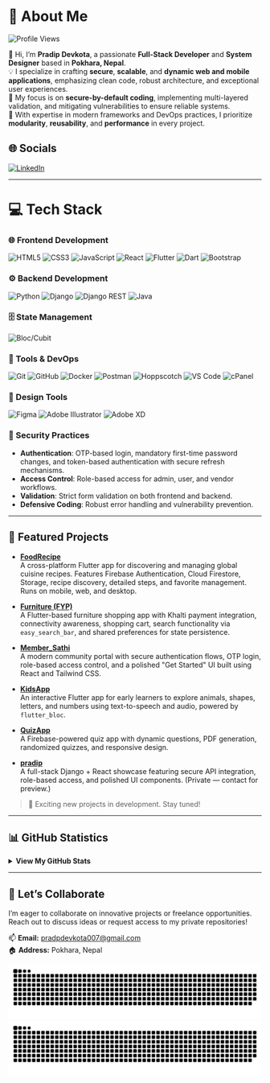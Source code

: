 # 💫 About Me

![Profile Views](https://komarev.com/ghpvc/?username=pradev007&label=👁️%20Profile%20Views&color=orange&style=plastic)

👋 Hi, I’m **Pradip Devkota**, a passionate **Full-Stack Developer** and **System Designer** based in **Pokhara, Nepal**.  
💡 I specialize in crafting **secure**, **scalable**, and **dynamic web and mobile applications**, emphasizing clean code, robust architecture, and exceptional user experiences.  
🔐 My focus is on **secure-by-default coding**, implementing multi-layered validation, and mitigating vulnerabilities to ensure reliable systems.  
🧩 With expertise in modern frameworks and DevOps practices, I prioritize **modularity**, **reusability**, and **performance** in every project.

## 🌐 Socials
[![LinkedIn](https://img.shields.io/badge/LinkedIn-%230077B5.svg?logo=linkedin&logoColor=white)](https://linkedin.com/in/pradip-devkota)

---

# 💻 Tech Stack

### 🌐 Frontend Development
![HTML5](https://img.shields.io/badge/HTML5-%23E34F26.svg?style=for-the-badge&logo=html5&logoColor=white)
![CSS3](https://img.shields.io/badge/CSS3-%231572B6.svg?style=for-the-badge&logo=css3&logoColor=white)
![JavaScript](https://img.shields.io/badge/JavaScript-%23323330.svg?style=for-the-badge&logo=javascript&logoColor=%23F7DF1E)
![React](https://img.shields.io/badge/React-%2320232a.svg?style=for-the-badge&logo=react&logoColor=%2361DAFB)
![Flutter](https://img.shields.io/badge/Flutter-%2302569B.svg?style=for-the-badge&logo=flutter&logoColor=white)
![Dart](https://img.shields.io/badge/Dart-%230175C2.svg?style=for-the-badge&logo=dart&logoColor=white)
![Bootstrap](https://img.shields.io/badge/Bootstrap-%23563D7C.svg?style=for-the-badge&logo=bootstrap&logoColor=white)

### ⚙️ Backend Development
![Python](https://img.shields.io/badge/Python-%2314354C.svg?style=for-the-badge&logo=python&logoColor=white)
![Django](https://img.shields.io/badge/Django-%23092E20.svg?style=for-the-badge&logo=django&logoColor=white)
![Django REST](https://img.shields.io/badge/Django%20REST-%23092E20.svg?style=for-the-badge&logo=django&logoColor=white)
![Java](https://img.shields.io/badge/Java-%23ED8B00.svg?style=for-the-badge&logo=java&logoColor=white)

### 🗄️ State Management
![Bloc/Cubit](https://img.shields.io/badge/Bloc%2FCubit-%23000000.svg?style=for-the-badge&logo=flutter&logoColor=white)

### 🧰 Tools & DevOps
![Git](https://img.shields.io/badge/Git-%23F05033.svg?style=for-the-badge&logo=git&logoColor=white)
![GitHub](https://img.shields.io/badge/GitHub-%23121011.svg?style=for-the-badge&logo=github&logoColor=white)
![Docker](https://img.shields.io/badge/Docker-%230db7ed.svg?style=for-the-badge&logo=docker&logoColor=white)
![Postman](https://img.shields.io/badge/Postman-%23FF6C37.svg?style=for-the-badge&logo=postman&logoColor=white)
![Hoppscotch](https://img.shields.io/badge/Hoppscotch-%231F6FEB.svg?style=for-the-badge&logo=hoppscotch&logoColor=white)
![VS Code](https://img.shields.io/badge/VS%20Code-%23007ACC.svg?style=for-the-badge&logo=visual-studio-code&logoColor=white)
![cPanel](https://img.shields.io/badge/cPanel-%23FF6C2C.svg?style=for-the-badge&logo=cpanel&logoColor=white)

### 🎨 Design Tools
![Figma](https://img.shields.io/badge/Figma-%23F24E1E.svg?style=for-the-badge&logo=figma&logoColor=white)
![Adobe Illustrator](https://img.shields.io/badge/Adobe%20Illustrator-%23FF9A00.svg?style=for-the-badge&logo=adobe-illustrator&logoColor=white)
![Adobe XD](https://img.shields.io/badge/Adobe%20XD-%23FF61F6.svg?style=for-the-badge&logo=adobe-xd&logoColor=white)

### 🔐 Security Practices
- **Authentication**: OTP-based login, mandatory first-time password changes, and token-based authentication with secure refresh mechanisms.
- **Access Control**: Role-based access for admin, user, and vendor workflows.
- **Validation**: Strict form validation on both frontend and backend.
- **Defensive Coding**: Robust error handling and vulnerability prevention.

---

## 🚀 Featured Projects

- **[FoodRecipe](https://github.com/pradev007/FoodRecipe)**  
  A cross-platform Flutter app for discovering and managing global cuisine recipes. Features Firebase Authentication, Cloud Firestore, Storage, recipe discovery, detailed steps, and favorite management. Runs on mobile, web, and desktop.

- **[Furniture (FYP)](https://github.com/pradev007/Furniture)**  
  A Flutter-based furniture shopping app with Khalti payment integration, connectivity awareness, shopping cart, search functionality via `easy_search_bar`, and shared preferences for state persistence.

- **[Member_Sathi](https://github.com/Membersathi/Member_Sathi/tree/pradip)**  
  A modern community portal with secure authentication flows, OTP login, role-based access control, and a polished "Get Started" UI built using React and Tailwind CSS.

- **[KidsApp](https://github.com/pradev007/kidsApp)**  
  An interactive Flutter app for early learners to explore animals, shapes, letters, and numbers using text-to-speech and audio, powered by `flutter_bloc`.

- **[QuizApp](https://github.com/pradev007/quizapp)**  
  A Firebase-powered quiz app with dynamic questions, PDF generation, randomized quizzes, and responsive design.

- **[pradip](https://github.com/pradev007/pradip)**  
  A full-stack Django + React showcase featuring secure API integration, role-based access, and polished UI components. (Private — contact for preview.)

> 🚧 Exciting new projects in development. Stay tuned!

---

## 📊 GitHub Statistics

<details>
<summary><b>View My GitHub Stats</b></summary>

<br/>

<!-- Total Commits + Stats -->
<p align="center">
  <img src="https://github-readme-stats.vercel.app/api?username=pradev007&show_icons=true&count_private=true&include_all_commits=true&theme=tokyonight" alt="Pradip's GitHub Stats" />
</p>

<!-- Contribution Streak -->
<p align="center">
  <img src="https://streak-stats.demolab.com?user=pradev007&theme=tokyonight&date_format=M%20j%5B%2C%20Y%5D" alt="Pradip's GitHub Streak" />
</p>

<!-- Top Languages -->
<p align="center">
  <img src="https://github-readme-stats.vercel.app/api/top-langs/?username=pradev007&layout=compact&theme=tokyonight" alt="Top Languages" />
</p>

<!-- Trophies -->
<p align="center">
  <img src="https://github-profile-trophy.vercel.app/?username=pradev007&theme=onedark&row=1&column=7" alt="GitHub Trophies" />
</p>

<!-- Repo Summary -->
<p align="center">
  <img src="https://github-profile-summary-cards.vercel.app/api/cards/repos-per-language?username=pradev007&theme=dracula" />
  <img src="https://github-profile-summary-cards.vercel.app/api/cards/most-commit-language?username=pradev007&theme=dracula" />
</p>

</details>

---

## 🤝 Let’s Collaborate

I’m eager to collaborate on innovative projects or freelance opportunities. Reach out to discuss ideas or request access to my private repositories!

📫 **Email:** pradpdevkota007@gmail.com  
🏠 **Address:** Pokhara, Nepal  

![GitHub Snake Light](https://raw.githubusercontent.com/platane/snk/output/github-contribution-grid-snake.svg#gh-light-mode-only)
![GitHub Snake Dark](https://raw.githubusercontent.com/platane/snk/output/github-contribution-grid-snake-dark.svg#gh-dark-mode-only)
